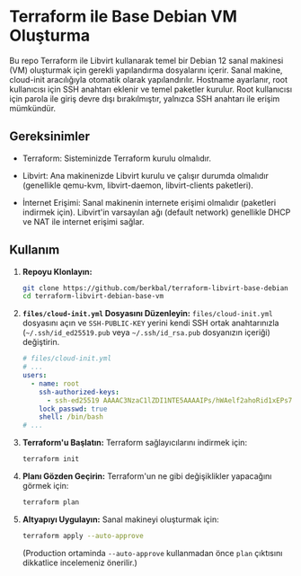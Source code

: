 # Terraform ile Base Debian VM Oluşturma

Bu repo Terraform ile Libvirt kullanarak temel bir Debian 12 sanal makinesi (VM) oluşturmak için gerekli yapılandırma dosyalarını içerir. Sanal makine, cloud-init aracılığıyla otomatik olarak yapılandırılır. Hostname ayarlanır, root kullanıcısı için SSH anahtarı eklenir ve temel paketler kurulur. Root kullanıcısı için parola ile giriş devre dışı bırakılmıştır, yalnızca SSH anahtarı ile erişim mümkündür.

## Gereksinimler

- Terraform: Sisteminizde Terraform kurulu olmalıdır.

- Libvirt: Ana makinenizde Libvirt kurulu ve çalışır durumda olmalıdır (genellikle qemu-kvm, libvirt-daemon, libvirt-clients paketleri).

- İnternet Erişimi: Sanal makinenin internete erişimi olmalıdır (paketleri indirmek için). Libvirt'in varsayılan ağı (default network) genellikle DHCP ve NAT ile internet erişimi sağlar.

## Kullanım

1.  **Repoyu Klonlayın:**
    ```bash
    git clone https://github.com/berkbal/terraform-libvirt-base-debian
    cd terraform-libvirt-debian-base-vm
    ```

2.  **`files/cloud-init.yml` Dosyasını Düzenleyin:**
    `files/cloud-init.yml` dosyasını açın ve `SSH-PUBLIC-KEY` yerini kendi SSH ortak anahtarınızla (`~/.ssh/id_ed25519.pub` veya `~/.ssh/id_rsa.pub` dosyanızın içeriği) değiştirin.

    ```yaml
    # files/cloud-init.yml
    # ...
    users:
      - name: root
        ssh-authorized-keys:
          - ssh-ed25519 AAAAC3NzaC1lZDI1NTE5AAAAIPs/hWAelf2ahoRid1xEPs75fecE/bci0Lt3RI6Feqpk berk@berk # Kendi public key'iniz buraya gelecek
        lock_passwd: true
        shell: /bin/bash
    # ...
    ```

3.  **Terraform'u Başlatın:**
    Terraform sağlayıcılarını indirmek için:
    ```bash
    terraform init
    ```

4.  **Planı Gözden Geçirin:**
    Terraform'un ne gibi değişiklikler yapacağını görmek için:
    ```bash
    terraform plan
    ```

5.  **Altyapıyı Uygulayın:**
    Sanal makineyi oluşturmak için:
    ```bash
    terraform apply --auto-approve
    ```
    (Production ortaminda `--auto-approve` kullanmadan önce `plan` çıktısını dikkatlice incelemeniz önerilir.)
